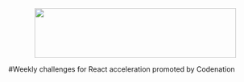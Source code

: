 <div align="center">
    <a href="https://www.codenation.dev/">
        <img src="https://www.codenation.dev/img/social-meta-home.png" data-noaft="1" jsname="HiaYvf" jsaction="load:XAeZkd;" style="width: 400px; height: 100px; margin: 0px;">
    </a>
</div>

#Weekly challenges for React acceleration promoted by Codenation
